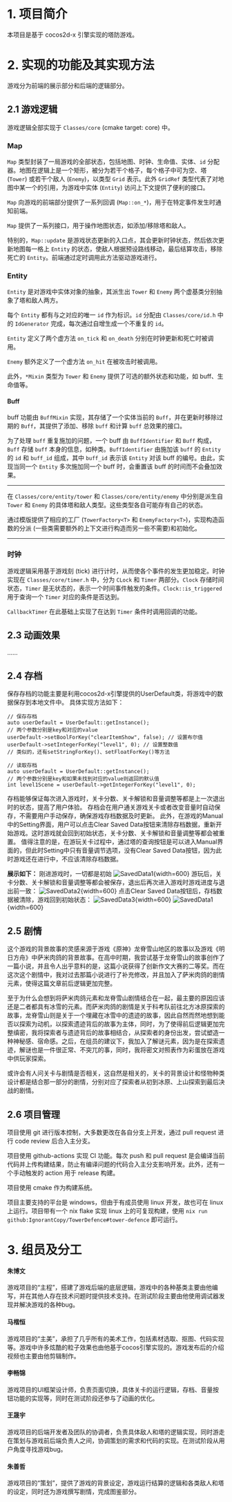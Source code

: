 # 1. 项目简介

本项目是基于 cocos2d-x 引擎实现的塔防游戏。

# 2. 实现的功能及其实现方法

游戏分为前端的展示部分和后端的逻辑部分。

## 2.1 游戏逻辑

游戏逻辑全部实现于 `Classes/core` (cmake target: core) 中。

### Map

`Map` 类型封装了一局游戏的全部状态，包括地图、时钟、生命值、实体、`id` 分配器。地图在逻辑上是一个矩形，被分为若干个格子，每个格子中可为空、塔 (`Tower`) 或若干个敌人 (`Enemy`)，以类型 `Grid` 表示。此外 `GridRef` 类型代表了对地图中某一个的引用，为游戏中实体 (`Entity`) 访问上下文提供了便利的接口。

`Map` 向游戏的前端部分提供了一系列回调 (`Map::on_*`)，用于在特定事件发生时通知前端。

`Map` 提供了一系列接口，用于操作地图状态，如添加/移除塔和敌人。

特别的，`Map::update` 是游戏状态更新的入口点，其会更新时钟状态，然后依次更新地图每一格上 `Entity` 的状态，使敌人根据预设路线移动，最后结算攻击，移除死亡的 `Entity`。前端通过定时调用此方法驱动游戏进行。

### Entity

`Entity` 是对游戏中实体对象的抽象，其派生出 `Tower` 和 `Enemy` 两个虚基类分别抽象了塔和敌人两方。

每个 `Entity` 都有与之对应的唯一 `id` 作为标识。`id` 分配由 `Classes/core/id.h` 中的 `IdGenerator` 完成，每次通过自增生成一个不重复的 `id`。

`Entity` 定义了两个虚方法 `on_tick` 和 `on_death` 分别在时钟更新和死亡时被调用。

`Enemy` 额外定义了一个虚方法 `on_hit` 在被攻击时被调用。

此外，`*Mixin` 类型为 `Tower` 和 `Enemy` 提供了可选的额外状态和功能，如 buff、生命值等。

#### Buff

buff 功能由 `BuffMixin` 实现，其存储了一个实体当前的 `Buff`，并在更新时移除过期的 `Buff`，其提供了添加、移除 `buff` 和计算 `buff` 总效果的接口。

为了处理 `buff` 重复施加的问题，一个 buff 由 `BuffIdentifier` 和 `Buff` 构成，`Buff` 存储 `buff` 本身的信息，如种类。`BuffIdentifier` 由施加该 `buff` 的 `Entity` 的 `id` 和 `buff_id` 组成，其中 `buff_id` 表示该 `Entity` 对该 buff 的编号。由此，实现当同一个 `Entity` 多次施加同一个 buff 时，会重置该 buff 的时间而不会叠加效果。

---

在 `Classes/core/entity/tower` 和 `Classes/core/entity/enemy` 中分别是派生自 `Tower` 和 `Enemy` 的具体塔和敌人类型。这些类型各自可能存有自己的状态。

通过模版提供了相应的工厂 (`TowerFactory<T>` 和 `EnemyFactory<T>`)，实现构造函数的分派 (一些类需要额外的上下文进行构造而另一些不需要)和初始化。

---

### 时钟

游戏逻辑采用基于游戏刻 (tick) 进行计时，从而使各个事件的发生更加稳定。时钟实现在 `Classes/core/timer.h` 中，分为 `CLock` 和 `Timer` 两部分。`Clock` 存储时间状态，`Timer` 是无状态的，表示一个时间事件触发的条件。`Clock::is_triggered` 用于查询一个 `Timer` 对应的条件是否达到。

`CallbackTimer` 在此基础上实现了在达到 `Timer` 条件时调用回调的功能。


## 2.3 动画效果

……

## 2.4 存档

保存存档的功能主要是利用cocos2d-x引擎提供的UserDefault类，将游戏中的数据保存到本地文件中。 
具体实现方法如下：
```
// 保存存档
auto userDefault = UserDefault::getInstance();
// 两个参数分别是key和对应的value
userDefault->setBoolForKey("clearItemShow", false); // 设置布尔值
userDefault->setIntegerForKey("level1", 0); // 设置整数值
// 类似的，还有setStringForKey()、setFloatForKey()等方法
```
```
// 读取存档
auto userDefault = UserDefault::getInstance();
// 两个参数分别是key和如果未找到对应的value则返回的默认值
int level1Scene = userDefault->getIntegerForKey("level1", 0);
```
存档能够保证每次进入游戏时，关卡分数、关卡解锁和音量调整等都是上一次退出时的状态，提高了用户体验。
存档会在用户通关游戏关卡或者改变音量时自动保存，不需要用户手动保存，确保游戏存档数据及时更新。
此外，在游戏的Manual中的Setting界面，用户可以点击Clear Saved Data按钮来清除存档数据，重新开始游戏。这时游戏就会回到初始状态，关卡分数、关卡解锁和音量调整等都会被重置。
值得注意的是，在游玩关卡过程中，通过塔的查询按钮是可以进入Manual界面的，但此时Setting中只有音量调节选项，没有Clear Saved Data按钮，因为此时游戏还在进行中，不应该清除存档数据。

**展示如下：**
刚进游戏时，一切都是初始
![SavedData1](README.assets/SavedData1.png){width=600}
游玩后，关卡分数、关卡解锁和音量调整等都会被保存，退出后再次进入游戏时游戏进度与退出前一致：
![SavedData2](README.assets/SavedData2.png){width=600}
点击Clear Saved Data按钮后，存档数据被清除，游戏回到初始状态：
![SavedData3](README.assets/SavedData3.png){width=600}
![SavedData1](README.assets/SavedData1.png){width=600}

## 2.5 剧情

这个游戏的背景故事的灵感来源于游戏《原神》龙脊雪山地区的故事以及游戏《明日方舟》中萨米肉鸽的背景故事。在高中时期，我尝试基于龙脊雪山的故事创作了一篇小说，并且令人出乎意料的是，这篇小说获得了创新作文大赛的二等奖。而在这次这个剧情中，我对过去那篇小说进行了补充修改，并且加入了萨米肉鸽的剧情元素，使得这篇文章前后逻辑更加完整。

至于为什么会想到将萨米肉鸽元素和龙脊雪山剧情结合在一起，最主要的原因应该还是二者都具有冰雪的元素。而萨米肉鸽的剧情是关于科考队前往北方冰原探索的故事，龙脊雪山则是关于一个埋藏在冰雪中的遗迹的故事，因此自然而然地想到能否以探索为动机，以探索遗迹背后的故事为主体，同时，为了使得前后逻辑更加完整缜密，我将探索者与遗迹背后的故事相结合，从探索者的身份出发，尝试塑造一种神秘感、宿命感。之后，在组员的建议下，我加入了解谜元素，因为是在探索遗迹，解谜也是一件很正常、不突兀的事，同时，我将密文对照表作为彩蛋放在游戏中供玩家探索。

或许会有人问关卡与剧情是否相关，这自然是相关的，关卡的背景设计和怪物种类设计都是结合那一部分的剧情，分别对应了探索者从初到冰原、上山探索到最后决战的剧情。

## 2.6 项目管理

项目使用 git 进行版本控制，大多数更改在各自分支上开发，通过 pull request 进行 code review 后合入主分支。

项目使用 github-actions 实现 CI 功能。每次 push 和 pull request 是会编译当前代码并上传构建结果，防止有编译问题的代码合入主分支影响开发。此外，还有一个手动触发的 action 用于 release 构建。

项目使用 cmake 作为构建系统。

项目主要支持的平台是 windows，但由于有成员使用 linux 开发，故也可在 linux 上运行。项目带有一个 nix flake 实现 linux 上的可复现构建，使用 `nix run github:IgnorantCopy/TowerDefence#tower-defence` 即可运行。

# 3. 组员及分工

#### 朱博文

游戏项目的“主程”，搭建了游戏后端的底层逻辑，游戏中的各种基类主要由他编写，并在其他人存在技术问题时提供技术支持。在测试阶段主要由他使用调试器发现并解决游戏的各种bug。

#### 马楷恒

游戏项目的“主美”，承担了几乎所有的美术工作，包括素材选取、抠图、代码实现等。游戏中许多炫酷的粒子效果也由他基于cocos引擎实现的。游戏发布后的介绍视频也主要由他剪辑制作。

#### 李畅锦

游戏项目的UI框架设计师，负责页面切换，具体关卡的运行逻辑，存档、音量按钮功能的实现等，同时在测试阶段还参与了动画的优化。

#### 王晟宇

游戏项目的后端开发者及团队的协调者，负责具体敌人和塔的逻辑实现，同时游走在策划与游戏前后端负责人之间，协调策划的需求和代码的实现。在测试阶段从用户角度寻找游戏bug。

#### 朱善哲

游戏项目的“策划”，提供了游戏的背景设定，游戏运行结算的逻辑和各类敌人和塔的设定，同时还为游戏撰写剧情，完成图鉴部分。